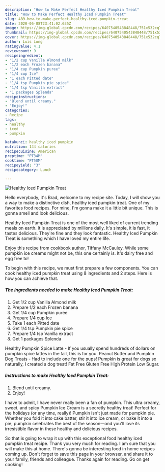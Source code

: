 ```yaml
---
description: "How to Make Perfect Healthy Iced Pumpkin Treat"
title: "How to Make Perfect Healthy Iced Pumpkin Treat"
slug: 489-how-to-make-perfect-healthy-iced-pumpkin-treat
date: 2020-06-08T23:41:02.635Z
image: https://img-global.cpcdn.com/recipes/6407540543848448/751x532cq70/healthy-iced-pumpkin-treat-recipe-main-photo.jpg
thumbnail: https://img-global.cpcdn.com/recipes/6407540543848448/751x532cq70/healthy-iced-pumpkin-treat-recipe-main-photo.jpg
cover: https://img-global.cpcdn.com/recipes/6407540543848448/751x532cq70/healthy-iced-pumpkin-treat-recipe-main-photo.jpg
author: Luis Long
ratingvalue: 4.1
reviewcount: 9
recipeingredient:
- "1/2 cup Vanilla Almond milk"
- "1/2 each Frozen banana"
- "1/4 cup Pumpkin puree"
- "1/4 cup Ice"
- "1 each Pitted date"
- "1/4 tsp Pumpkin pie spice"
- "1/4 tsp Vanilla extract"
- "1 packages Splenda"
recipeinstructions:
- "Blend until creamy."
- "Enjoy!"
categories:
- Recipe
tags:
- healthy
- iced
- pumpkin

katakunci: healthy iced pumpkin 
nutrition: 144 calories
recipecuisine: American
preptime: "PT34M"
cooktime: "PT58M"
recipeyield: "3"
recipecategory: Lunch

---
```



![Healthy Iced Pumpkin Treat](https://img-global.cpcdn.com/recipes/6407540543848448/751x532cq70/healthy-iced-pumpkin-treat-recipe-main-photo.jpg)

Hello everybody, it's Brad, welcome to my recipe site. Today, I will show you a way to make a distinctive dish, healthy iced pumpkin treat. One of my favorites food recipes. For mine, I'm gonna make it a little bit unique. This is gonna smell and look delicious.

Healthy Iced Pumpkin Treat is one of the most well liked of current trending meals on earth. It is appreciated by millions daily. It's simple, it is fast, it tastes delicious. They're fine and they look fantastic. Healthy Iced Pumpkin Treat is something which I have loved my entire life.

Enjoy this recipe from cookbook author, Tiffany McCauley. While some pumpkin ice creams might not be, this one certainly is. It&#39;s dairy free and egg free to!


To begin with this recipe, we must first prepare a few components. You can cook healthy iced pumpkin treat using 8 ingredients and 2 steps. Here is how you can achieve that.

<!--inarticleads1-->

##### The ingredients needed to make Healthy Iced Pumpkin Treat:

1. Get 1/2 cup Vanilla Almond milk
1. Prepare 1/2 each Frozen banana
1. Get 1/4 cup Pumpkin puree
1. Prepare 1/4 cup Ice
1. Take 1 each Pitted date
1. Get 1/4 tsp Pumpkin pie spice
1. Prepare 1/4 tsp Vanilla extract
1. Get 1 packages Splenda


Healthy Pumpkin Spice Latte - If you usually spend hundreds of dollars on pumpkin spice lattes in the fall, this is for you. Peanut Butter and Pumpkin Dog Treats - Had to include one for the pups! Pumpkin is great for dogs so naturally, I created a dog treat! Fat Free Gluten Free High Protein Low Sugar. 

<!--inarticleads2-->

##### Instructions to make Healthy Iced Pumpkin Treat:

1. Blend until creamy.
1. Enjoy!


I have to admit, I have never really been a fan of pumpkin. This ultra creamy, sweet, and spicy Pumpkin Ice Cream is a secretly healthy treat! Perfect for the holidays (or any time, really)! Pumpkin isn&#39;t just made for pumpkin pie. Whether you fold it into cake batter, stir it into ice cream, or bake it into a pie, pumpkin celebrates the best of the season—and you&#39;ll love its irresistible flavor in these healthy and delicious recipes. 

So that is going to wrap it up with this exceptional food healthy iced pumpkin treat recipe. Thank you very much for reading. I am sure that you will make this at home. There's gonna be interesting food in home recipes coming up. Don't forget to save this page in your browser, and share it to your family, friends and colleague. Thanks again for reading. Go on get cooking!
